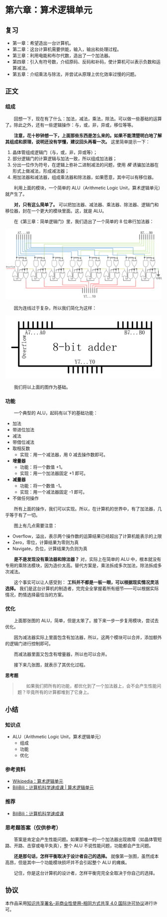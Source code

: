 # 第六章：算术逻辑单元

## 复习

- 第一章：希望造出一台计算机。
- 第二章：这台计算机需要供能，输入，输出和处理过程。
- 第三章：利用电能和布尔代数，造出了一个加法器。
- 第四章：引入有符号数，介绍原码、反码和补码，使计算机可以表示负数和运算减法。
- 第五章：介绍乘法与除法，并尝试从原理上优化效率过慢的问题。

## 正文

### 组成

　　回想一下，现在有了什么：加法，减法，乘法，除法。可以做一些基础的运算了。除此之外，还有一些逻辑操作：与，或，非，异或，移位等等。

　　**注意，花十秒钟想一下，上面那些东西是怎么来的。如果不能清楚明白地了解其组成和原理，说明还没有学懂，建议回头再看一次。** 这里简单提示一下：

1. 晶体管组成逻辑门（与，或，非，异或等）；
2. 部分逻辑门的计算逻辑与加法一致，所以组成加法器；
3. 分出一位作为符号，在逻辑上弥补二进制减法的问题，使用 *模* 诱骗加法器在形式上做减法，形成减法器；
4. 用加法器和减法器，组成乘法器和除法器，如果愿意，其中可以有移位器。

　　利用上面的模块，一个简单的 ALU（Arithmetic Logic Unit，算术逻辑单元）就产生了。

　　**对，只有这么简单了。** 可以把加法器、减法器、乘法器、除法器、逻辑门和移位器，封在一个更大的模块里面。这，就是 ALU。

　　在《第三章：简单逻辑门》里，我们造出了一个简单的 8 位串行加法器：

![](https://raw.githubusercontent.com/TinySnow/GithubImageHosting/main/blog/technology/cs-teaching/chapter-3/rca.png)

　　因为连线过于复杂，所以我们简化为这样：

![](https://raw.githubusercontent.com/TinySnow/GithubImageHosting/main/blog/technology/cs-teaching/chapter-6/8-bit-adder.png)

　　我们将以上面的图作为基础。

### 功能

　　一个典型的 ALU，起码有以下的基础功能：

- 加法
- 带进位加法
- 减法
- 带借位减法
- 取相反数
  - 实现：用一个减法器，用 0 减去操作数即可。
- **增量器** 
  - 功能：将一个数值 +1。
  - 实现：用一个加法器固定 +1 即可。
- **减量器** 
  - 功能：将一个数值 -1。
  - 实现：用一个减法器固定 -1 即可。
- 不做任何操作

　　所有上面的操作，我们可以实现。所以，在计算机的世界中，有了加法器，几乎等于有了一切。



　　图上有几点需要注意：

- Overflow，溢出，表示两个操作数的运算结果已经超出了计算机能表示的上限
- Zero，零位，计算结果为零则为真
- Navigate，负位，计算结果为负则为真

　　**是不是发现没有乘法器和除法器？** 对，实际上在简单的 ALU 中，根本就没有专用的乘除法模块，因为造价太高。替代方案是，乘法拆成多次加法，除法拆成多次减法。

　　这个事实可以让人感受到： **工科并不都是一板一眼，可以根据现实情况灵活选择。** 我们是这台计算机的制造者，完完全全掌握着所有细节——可以根据实际情况，酌情选择最恰当的方案。

### 优化

　　上面那张图的 ALU，简单，但是太笨了。接下来一步一步复用模块，尝试去优化。

　　因为减法器实际上里面包含有加法器，所以，这两个模块可以合并，添加额外的逻辑门进行控制即可。

　　而减法器里面又包含有增量器，所以也可以合并。

　　接下来几张图，就表示了其优化过程。





**思考题**

> 　　如果我们把所有的功能，都优化到了一个加法器上，会不会产生性能问题？毕竟所有的计算都堆到了它身上。

## 小结

### 知识点

- ALU（Arithmetic Logic Unit，算术逻辑单元）
  - 组成
  - 功能
  - 优化

### 参考资料

- [Wikipedia：算术逻辑单元](https://zh.wikipedia.org/zh-hans/算術邏輯單元)
- [BiliBili：计算机科学速成课 | 算术逻辑单元](https://www.bilibili.com/video/BV1EW411u7th/?p=5)

### 推荐

- [BiliBili：计算机科学速成课](https://www.bilibili.com/video/BV1EW411u7th)

### 思考题答案（仅供参考）

　　答案是肯定会产生性能问题。如果那唯一的一个加法器出现故障（如晶体管短路、开路、击穿或电平失真），整个 ALU 不说性能问题，功能都会产生问题。

　　**还是那句话，怎样平衡取决于设计者自己的选择。** 就像第一张图，虽然成本高昂，但是其中一个功能模块损坏并不会引起整个 ALU 的瘫痪。

　　记住，你是这台计算机的设计者，怎样平衡完完全全取决于你自己的选择。

## 协议

本作品采用[知识共享署名-非商业性使用-相同方式共享 4.0 国际许可协议](https://creativecommons.org/licenses/by-nc-sa/4.0/deed.zh)进行许可。